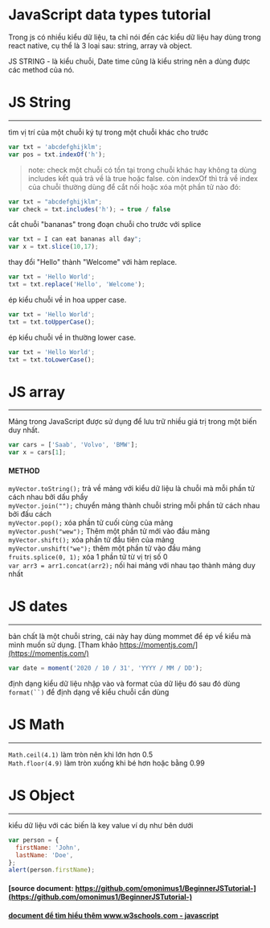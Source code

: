 # JavaScript data types tutorial

Trong js có nhiều kiểu dữ liệu, ta chỉ nói đến các kiểu dữ liệu hay dùng trong react native, cụ thể là 3 loại sau: string, array và object.

JS STRING - là kiểu chuỗi, Date time cũng là kiểu string nên a dùng được các method của nó.

# JS String

---

tìm vị trí của một chuỗi ký tự trong một chuỗi khác cho trước

```javascript
var txt = 'abcdefghijklm';
var pos = txt.indexOf('h');
```

> note: check một chuỗi có tồn tại trong chuỗi khác hay không ta dùng includes kết quả trả về là true hoặc false. còn indexOf thì trả về index của chuỗi thường dùng để cắt nối hoặc xóa một phần tử nào đó:

```javascript
var txt = "abcdefghijklm";
var check = txt.includes('h'); ⇒ true / false
```

cắt chuỗi "bananas" trong đoạn chuỗi cho trước với splice

```javascript
var txt = I can eat bananas all day";
var x = txt.slice(10,17);
```

thay đổi "Hello" thành "Welcome" với hàm replace.

```javascript
var txt = 'Hello World';
txt = txt.replace('Hello', 'Welcome');
```

ép kiểu chuỗi về in hoa upper case.

```javascript
var txt = 'Hello World';
txt = txt.toUpperCase();
```

ép kiểu chuỗi về in thường lower case.

```javascript
var txt = 'Hello World';
txt = txt.toLowerCase();
```

# JS array

---

Mảng trong JavaScript được sử dụng để lưu trữ nhiều giá trị trong một biến duy nhất.

```javascript
var cars = ['Saab', 'Volvo', 'BMW'];
var x = cars[1];
```

#### METHOD

`myVector.toString();` trả về mảng với kiểu dữ liệu là chuỗi mà mỗi phần tử cách nhau bởi dấu phẩy<br/>
`myVector.join("");` chuyển mảng thành chuỗi string mỗi phần tử cách nhau bởi đấu cách<br/>
`myVector.pop();` xóa phần tử cuối cùng của mảng<br/>
`myVector.push("wew");` Thêm một phần tử mới vào đầu mảng<br/>
`myVector.shift();` xóa phần tử đầu tiên của mảng<br/>
`myVector.unshift("we");` thêm một phần tử vào đầu mảng<br/>
`fruits.splice(0, 1);` xóa 1 phần tử từ vị trị số 0<br/>
`var arr3 = arr1.concat(arr2);` nối hai mảng với nhau tạo thành mảng duy nhất<br/>

# JS dates

---

bản chất là một chuỗi string, cái này hay dùng mommet để ép về kiểu mà mình muốn sử dụng.
[Tham khảo https://momentjs.com/](https://momentjs.com/)

```javascript
var date = moment('2020 / 10 / 31', 'YYYY / MM / DD');
```

định dạng kiểu dữ liệu nhập vào và format của dữ liệu đó
sau đó dùng ` format(``) ` để định dạng về kiểu chuỗi cần dùng

# JS Math

---

`Math.ceil(4.1)` làm tròn nên khi lớn hơn 0.5<br/>
`Math.floor(4.9)` làm tròn xuống khi bé hơn hoặc bằng 0.99<br/>

# JS Object

---

kiểu dữ liệu với các biến là key value ví dụ như bên dưới

```javascript
var person = {
  firstName: 'John',
  lastName: 'Doe',
};
alert(person.firstName);
```

#### [source document: https://github.com/omonimus1/BeginnerJSTutorial-](https://github.com/omonimus1/BeginnerJSTutorial-)

#### [document để tìm hiểu thêm www.w3schools.com - javascript](https://www.w3schools.com/js/js_math.asp)
